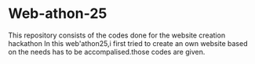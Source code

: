# Web-athon-25
This repository consists of the codes done  for the website creation hackathon
In this web'athon25,i first tried to create an own website based on the needs has to be accompalised.those codes are given.
